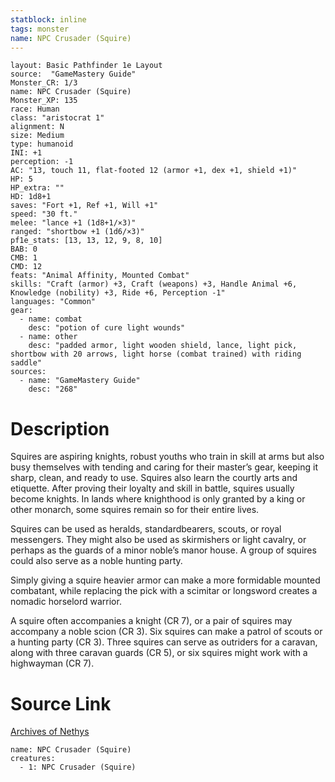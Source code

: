 ```yaml
---
statblock: inline
tags: monster
name: NPC Crusader (Squire)
---
```

```statblock
layout: Basic Pathfinder 1e Layout
source:  "GameMastery Guide"
Monster_CR: 1/3
name: NPC Crusader (Squire)
Monster_XP: 135
race: Human
class: "aristocrat 1"
alignment: N
size: Medium
type: humanoid
INI: +1
perception: -1
AC: "13, touch 11, flat-footed 12 (armor +1, dex +1, shield +1)"
HP: 5
HP_extra: ""
HD: 1d8+1
saves: "Fort +1, Ref +1, Will +1"
speed: "30 ft."
melee: "lance +1 (1d8+1/×3)"
ranged: "shortbow +1 (1d6/×3)"
pf1e_stats: [13, 13, 12, 9, 8, 10]
BAB: 0
CMB: 1
CMD: 12
feats: "Animal Affinity, Mounted Combat"
skills: "Craft (armor) +3, Craft (weapons) +3, Handle Animal +6, Knowledge (nobility) +3, Ride +6, Perception -1"
languages: "Common"
gear:
  - name: combat
    desc: "potion of cure light wounds"
  - name: other
    desc: "padded armor, light wooden shield, lance, light pick, shortbow with 20 arrows, light horse (combat trained) with riding saddle"
sources:
  - name: "GameMastery Guide"
    desc: "268"
```
# Description
Squires are aspiring knights, robust youths who train in skill at arms but also busy themselves with tending and caring for their master’s gear, keeping it sharp, clean, and ready to use. Squires also learn the courtly arts and etiquette. After proving their loyalty and skill in battle, squires usually become knights. In lands where knighthood is only granted by a king or other monarch, some squires remain so for their entire lives.

Squires can be used as heralds, standardbearers, scouts, or royal messengers. They might also be used as skirmishers or light cavalry, or perhaps as the guards of a minor noble’s manor house. A group of squires could also serve as a noble hunting party.

Simply giving a squire heavier armor can make a more formidable mounted combatant, while replacing the pick with a scimitar or longsword creates a nomadic horselord warrior.

A squire often accompanies a knight (CR 7), or a pair of squires may accompany a noble scion (CR 3). Six squires can make a patrol of scouts or a hunting party (CR 3). Three squires can serve as outriders for a caravan, along with three caravan guards (CR 5), or six squires might work with a highwayman (CR 7).
# Source Link
[Archives of Nethys](https://aonprd.com/NPCDisplay.aspx?ItemName=Crusader%20(Squire))
```encounter-table
name: NPC Crusader (Squire)
creatures:
  - 1: NPC Crusader (Squire)
```
